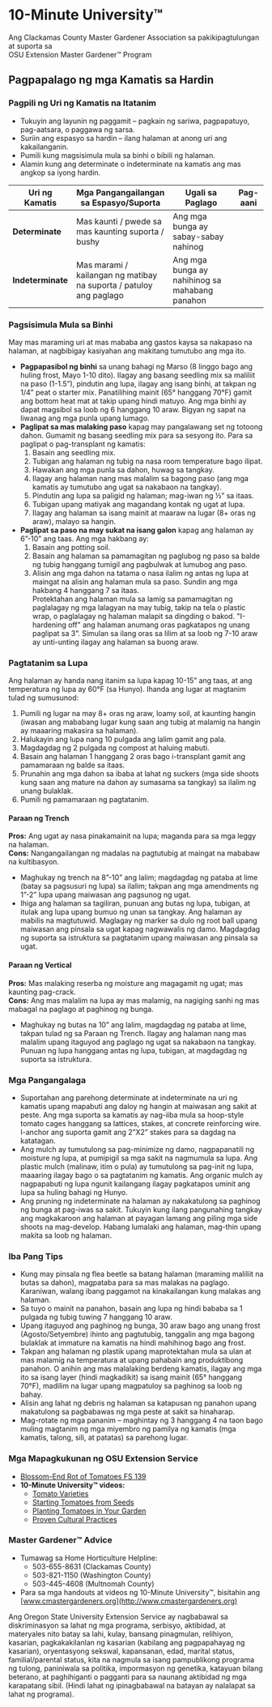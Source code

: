 # 10-Minute University™  
Ang Clackamas County Master Gardener Association sa pakikipagtulungan at suporta sa  
OSU Extension Master Gardener™ Program  

## Pagpapalago ng mga Kamatis sa Hardin  

### Pagpili ng Uri ng Kamatis na Itatanim  
- Tukuyin ang layunin ng paggamit – pagkain ng sariwa, pagpapatuyo, pag-aatsara, o paggawa ng sarsa.  
- Suriin ang espasyo sa hardin – ilang halaman at anong uri ang kakailanganin.  
- Pumili kung magsisimula mula sa binhi o bibili ng halaman.  
- Alamin kung ang determinate o indeterminate na kamatis ang mas angkop sa iyong hardin.  

| Uri ng Kamatis | Mga Pangangailangan sa Espasyo/Suporta | Ugali sa Paglago | Pag-aani |  
|----------------|--------------------------------------|-------------------|----------|  
| **Determinate** | Mas kaunti / pwede sa mas kaunting suporta / bushy | Ang mga bunga ay sabay-sabay nahinog |  
| **Indeterminate** | Mas marami / kailangan ng matibay na suporta / patuloy ang paglago | Ang mga bunga ay nahihinog sa mahabang panahon |  

### Pagsisimula Mula sa Binhi  
May mas maraming uri at mas mababa ang gastos kaysa sa nakapaso na halaman, at nagbibigay kasiyahan ang makitang tumutubo ang mga ito.  
- **Pagpapasibol ng binhi** sa unang bahagi ng Marso (8 linggo bago ang huling frost, Mayo 1-10 dito). Ilagay ang basang seedling mix sa maliliit na paso (1-1.5”), pindutin ang lupa, ilagay ang isang binhi, at takpan ng 1/4” peat o starter mix. Panatilihing mainit (65° hanggang 70°F) gamit ang bottom heat mat at takip upang hindi matuyo. Ang mga binhi ay dapat magsibol sa loob ng 6 hanggang 10 araw. Bigyan ng sapat na liwanag ang mga punla upang lumago.  
- **Paglipat sa mas malaking paso** kapag may pangalawang set ng totoong dahon. Gumamit ng basang seedling mix para sa sesyong ito. Para sa paglipat o pag-transplant ng kamatis:  
  1. Basain ang seedling mix.  
  2. Tubigan ang halaman ng tubig na nasa room temperature bago ilipat.  
  3. Hawakan ang mga punla sa dahon, huwag sa tangkay.  
  4. Ilagay ang halaman nang mas malalim sa bagong paso (ang mga kamatis ay tumutubo ang ugat sa nakabaon na tangkay).  
  5. Pindutin ang lupa sa paligid ng halaman; mag-iwan ng ½” sa itaas.  
  6. Tubigan upang matiyak ang magandang kontak ng ugat at lupa.  
  7. Ilagay ang halaman sa isang mainit at maaraw na lugar (8+ oras ng araw), malayo sa hangin.  
- **Paglipat sa paso na may sukat na isang galon** kapag ang halaman ay 6”-10” ang taas. Ang mga hakbang ay:  
  1. Basain ang potting soil.  
  2. Basain ang halaman sa pamamagitan ng paglubog ng paso sa balde ng tubig hanggang tumigil ang pagbulwak at lumubog ang paso.  
  3. Alisin ang mga dahon na tatama o nasa ilalim ng antas ng lupa at maingat na alisin ang halaman mula sa paso. Sundin ang mga hakbang 4 hanggang 7 sa itaas.  
  Protektahan ang halaman mula sa lamig sa pamamagitan ng paglalagay ng mga lalagyan na may tubig, takip na tela o plastic wrap, o paglalagay ng halaman malapit sa dingding o bakod. "I-hardening off" ang halaman anumang oras pagkatapos ng unang paglipat sa 3”. Simulan sa ilang oras sa lilim at sa loob ng 7-10 araw ay unti-unting ilagay ang halaman sa buong araw.  

### Pagtatanim sa Lupa  
Ang halaman ay handa nang itanim sa lupa kapag 10-15” ang taas, at ang temperatura ng lupa ay 60°F (sa Hunyo). Ihanda ang lugar at magtanim tulad ng sumusunod:  
1. Pumili ng lugar na may 8+ oras ng araw, loamy soil, at kaunting hangin (iwasan ang mababang lugar kung saan ang tubig at malamig na hangin ay maaaring makasira sa halaman).  
2. Halukayin ang lupa nang 10 pulgada ang lalim gamit ang pala.  
3. Magdagdag ng 2 pulgada ng compost at haluing mabuti.  
4. Basain ang halaman 1 hanggang 2 oras bago i-transplant gamit ang pamamaraan ng balde sa itaas.  
5. Prunahin ang mga dahon sa ibaba at lahat ng suckers (mga side shoots kung saan ang mature na dahon ay sumasama sa tangkay) sa ilalim ng unang bulaklak.  
6. Pumili ng pamamaraan ng pagtatanim.  

#### Paraan ng Trench  
**Pros:** Ang ugat ay nasa pinakamainit na lupa; maganda para sa mga leggy na halaman.  
**Cons:** Nangangailangan ng madalas na pagtutubig at maingat na mababaw na kultibasyon.  
- Maghukay ng trench na 8”-10” ang lalim; magdagdag ng pataba at lime (batay sa pagsusuri ng lupa) sa ilalim; takpan ang mga amendments ng 1”-2” lupa upang maiwasan ang pagsunog ng ugat.  
- Ihiga ang halaman sa tagiliran, punuan ang butas ng lupa, tubigan, at itulak ang lupa upang bumuo ng unan sa tangkay. Ang halaman ay mabilis na magtutuwid. Maglagay ng marker sa dulo ng root ball upang maiwasan ang pinsala sa ugat kapag nagwawalis ng damo. Magdagdag ng suporta sa istruktura sa pagtatanim upang maiwasan ang pinsala sa ugat.  

#### Paraan ng Vertical  
**Pros:** Mas malaking reserba ng moisture ang magagamit ng ugat; mas kaunting pag-crack.  
**Cons:** Ang mas malalim na lupa ay mas malamig, na nagiging sanhi ng mas mabagal na paglago at paghinog ng bunga.  
- Maghukay ng butas na 10” ang lalim, magdagdag ng pataba at lime, takpan tulad ng sa Paraan ng Trench. Ilagay ang halaman nang mas malalim upang itaguyod ang paglago ng ugat sa nakabaon na tangkay. Punuan ng lupa hanggang antas ng lupa, tubigan, at magdagdag ng suporta sa istruktura.  

### Mga Pangangalaga  
- Suportahan ang parehong determinate at indeterminate na uri ng kamatis upang mapabuti ang daloy ng hangin at maiwasan ang sakit at peste. Ang mga suporta sa kamatis ay nag-iiba mula sa hoop-style tomato cages hanggang sa lattices, stakes, at concrete reinforcing wire. I-anchor ang suporta gamit ang 2”X2” stakes para sa dagdag na katatagan.  
- Ang mulch ay tumutulong sa pag-minimize ng damo, nagpapanatili ng moisture ng lupa, at pumipigil sa mga sakit na nagmumula sa lupa. Ang plastic mulch (malinaw, itim o pula) ay tumutulong sa pag-init ng lupa, maaaring ilagay bago o sa pagtatanim ng kamatis. Ang organic mulch ay nagpapabuti ng lupa ngunit kailangang ilagay pagkatapos uminit ang lupa sa huling bahagi ng Hunyo.  
- Ang pruning ng indeterminate na halaman ay nakakatulong sa paghinog ng bunga at pag-iwas sa sakit. Tukuyin kung ilang pangunahing tangkay ang magkakaroon ang halaman at payagan lamang ang piling mga side shoots na mag-develop. Habang lumalaki ang halaman, mag-thin upang makita sa loob ng halaman.  

### Iba Pang Tips  
- Kung may pinsala ng flea beetle sa batang halaman (maraming maliliit na butas sa dahon), magpataba para sa mas malakas na paglago. Karaniwan, walang ibang paggamot na kinakailangan kung malakas ang halaman.  
- Sa tuyo o mainit na panahon, basain ang lupa ng hindi bababa sa 1 pulgada ng tubig tuwing 7 hanggang 10 araw.  
- Upang itaguyod ang paghinog ng bunga, 30 araw bago ang unang frost (Agosto/Setyembre) ihinto ang pagtutubig, tanggalin ang mga bagong bulaklak at immature na kamatis na hindi mahihinog bago ang frost.  
- Takpan ang halaman ng plastik upang maprotektahan mula sa ulan at mas malamig na temperatura at upang pahabain ang produktibong panahon. O anihin ang mas malalaking berdeng kamatis, ilagay ang mga ito sa isang layer (hindi magkadikit) sa isang mainit (65° hanggang 70°F), madilim na lugar upang magpatuloy sa paghinog sa loob ng bahay.  
- Alisin ang lahat ng debris ng halaman sa katapusan ng panahon upang makatulong sa pagbabawas ng mga peste at sakit sa hinaharap.  
- Mag-rotate ng mga pananim – maghintay ng 3 hanggang 4 na taon bago muling magtanim ng mga miyembro ng pamilya ng kamatis (mga kamatis, talong, sili, at patatas) sa parehong lugar.  

### Mga Mapagkukunan ng OSU Extension Service  
- [Blossom-End Rot of Tomatoes FS 139](http://catalog.extension.oregonstate.edu/)  
- **10-Minute University™ videos:**  
  - [Tomato Varieties](https://www.youtube.com/watch?v=K0Sl3YWDazo)  
  - [Starting Tomatoes from Seeds](https://www.youtube.com/watch?v=Zs0lZNMIuzA)  
  - [Planting Tomatoes in Your Garden](https://www.youtube.com/watch?v=Pucpx5fuKdk)  
  - [Proven Cultural Practices](https://www.youtube.com/watch?v=lpVBg-e_1vE)  

### Master Gardener™ Advice  
- Tumawag sa Home Horticulture Helpline:  
  - 503-655-8631 (Clackamas County)  
  - 503-821-1150 (Washington County)  
  - 503-445-4608 (Multnomah County)  
- Para sa mga handouts at videos ng 10-Minute University™, bisitahin ang [www.cmastergardeners.org](http://www.cmastergardeners.org)  

Ang Oregon State University Extension Service ay nagbabawal sa diskriminasyon sa lahat ng mga programa, serbisyo, aktibidad, at materyales nito batay sa lahi, kulay, bansang pinagmulan, relihiyon, kasarian, pagkakakilanlan ng kasarian (kabilang ang pagpapahayag ng kasarian), oryentasyong sekswal, kapansanan, edad, marital status, familial/parental status, kita na nagmula sa isang pampublikong programa ng tulong, paniniwala sa politika, impormasyon ng genetika, katayuan bilang beterano, at paghihiganti o pagganti para sa naunang aktibidad ng mga karapatang sibil. (Hindi lahat ng ipinagbabawal na batayan ay nalalapat sa lahat ng programa).